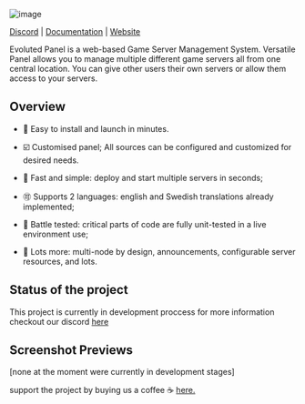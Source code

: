 ![image](https://user-images.githubusercontent.com/63616173/131874782-2b341cf2-9533-4067-a3e6-a2b60d54a37d.jpg)

[Discord](https://discord.gg/MXeash8GUC) | [Documentation](#) | [Website](#)

Evoluted Panel is a web-based Game Server Management System. Versatile Panel allows you to manage multiple different game servers all from one central location. You can give other users their own servers or allow them access to your servers.

## Overview

- 🚀 Easy to install and launch in minutes.

- ☑️ Customised panel; All sources can be configured and customized for desired needs.

- 🚅 Fast and simple: deploy and start multiple servers in seconds;

- 🉑 Supports 2 languages: english and Swedish translations already implemented;

- 📝 Battle tested: critical parts of code are fully unit-tested in a live environment use;

- 🤔 Lots more: multi-node by design, announcements, configurable server resources, and lots.

## Status of the project
This project is currently in development proccess for more information checkout our discord [here](https://discord.gg/MXeash8GUC)

## Screenshot Previews
[none at the moment were currently in development stages]

support the project by buying us a coffee ☕ [here.](#)
